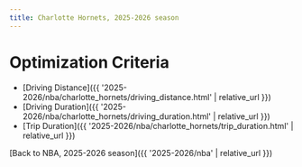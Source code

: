```yaml
---
title: Charlotte Hornets, 2025-2026 season
---
```


# Optimization Criteria
- [Driving Distance]({{ '2025-2026/nba/charlotte_hornets/driving_distance.html' | relative_url }})
- [Driving Duration]({{ '2025-2026/nba/charlotte_hornets/driving_duration.html' | relative_url }})
- [Trip Duration]({{ '2025-2026/nba/charlotte_hornets/trip_duration.html' | relative_url }})

[Back to NBA, 2025-2026 season]({{ '2025-2026/nba' | relative_url }})

